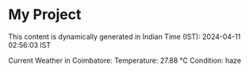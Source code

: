 # My Project

This content is dynamically generated in Indian Time (IST): 2024-04-11 02:56:03 IST


Current Weather in Coimbatore:
Temperature: 27.88 °C
Condition: haze
